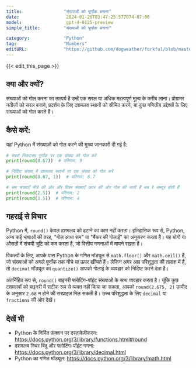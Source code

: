 ```yaml
---
title:                "संख्याओं को पूर्णांक बनाना"
date:                  2024-01-26T03:47:25.577074-07:00
model:                 gpt-4-0125-preview
simple_title:         "संख्याओं को पूर्णांक बनाना"

category:             "Python"
tag:                  "Numbers"
editURL:              "https://github.com/dogweather/forkful/blob/master/content/hi/python/rounding-numbers.md"
---
```


{{< edit_this_page >}}

## क्या और क्यों?
संख्याओं को गोल करना का तात्पर्य है उन्हें एक सरल या अधिक महत्वपूर्ण मूल्य के करीब लाना। प्रोग्रामर नतीजों को सरल बनाने, प्रदर्शन के लिए दशमलव स्थानों को सीमित करने, या कुछ गणितीय उद्देश्यों के लिए संख्याओं को गोल करते हैं।

## कैसे करें:
यहां Python में संख्याओं को गोल करने की मुख्य जानकारी दी गई है:

```python
# सबसे निकटस्थ पूर्णांक पर एक संख्या को गोल करें
print(round(8.67))  # परिणाम: 9

# निर्दिष्ट संख्या में दशमलव स्थानों पर एक संख्या को गोल करें
print(round(8.67, 1))  # परिणाम: 8.7

# सम संख्याएँ नीचे की ओर और विषम संख्याएँ ऊपर की ओर गोल की जाती हैं जब वे समदूर होती हैं
print(round(2.5))  # परिणाम: 2
print(round(3.5))  # परिणाम: 4
```

## गहराई से विचार
Python में, `round()` केवल दशमलव को हटाने का काम नहीं करता। इतिहासिक रूप से, Python, अन्य कई भाषाओं की तरह, "गोल आधा सम" या "बैंकर की गोलाई" का अनुसरण करता है। यह योगों या औसतों में संचयी त्रुटि को कम करता है, जो वित्तीय गणनाओं में मायने रखता है।

विकल्पों के लिए, आपके पास Python के गणित मॉड्यूल से `math.floor()` और `math.ceil()` हैं, जो संख्याओं को अगले पूर्णांक तक नीचे या ऊपर खींचते हैं। लेकिन अगर आप परिशुद्धता की तलाश में हैं, तो `decimal` मॉड्यूल का `quantize()` आपको गोलाई के व्यवहार को निर्दिष्ट करने देता है।

अंतर्निहित रूप से, `round()` बाइनरी फ्लोटिंग-पॉइंट संख्याओं के साथ व्यवहार करता है। चूंकि कुछ दशमलवों को बाइनरी में सटीक रूप से व्यक्त नहीं किया जा सकता, आपको `round(2.675, 2)` उम्मीद के अनुसार `2.68` न होने की सरप्राइज़ मिल सकती है। उच्च परिशुद्धता के लिए `decimal` या `fractions` की ओर देखें।

## देखें भी
- Python के निर्मित फ़ंक्शन पर दस्तावेज़ीकरण: https://docs.python.org/3/library/functions.html#round
- दशमलव स्थिर बिंदु और फ्लोटिंग-पॉइंट गणना: https://docs.python.org/3/library/decimal.html
- Python का गणित मॉड्यूल: https://docs.python.org/3/library/math.html
